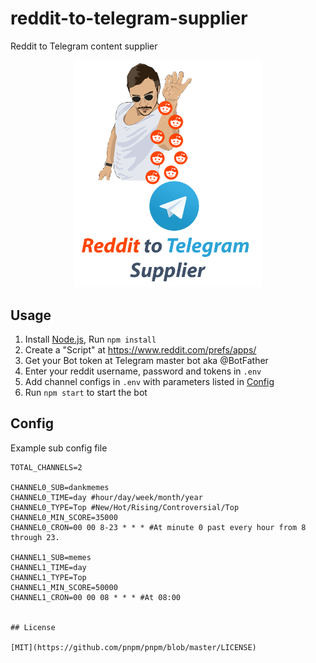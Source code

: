# reddit-to-telegram-supplier
 Reddit to Telegram content supplier

 <p align="center">
  <img src="https://raw.githubusercontent.com/rafagale/reddit-to-telegram-supplier/develop/logo.png?token=GHSAT0AAAAAABRQ7GLDUKE7PFXZPUMPWVJWYQKRUIA" width="300px" alt="Reddit to Telegram content supplier" />


## Usage
1. Install [Node.js](https://nodejs.org/), Run `npm install`
2. Create a "Script" at https://www.reddit.com/prefs/apps/
3. Get your Bot token at Telegram master bot aka @BotFather
4. Enter your reddit username, password and tokens in `.env`
5. Add channel configs in `.env` with parameters listed in [Config](#config)
6. Run `npm start` to start the bot

## Config
Example sub config file 
```
TOTAL_CHANNELS=2

CHANNEL0_SUB=dankmemes
CHANNEL0_TIME=day #hour/day/week/month/year
CHANNEL0_TYPE=Top #New/Hot/Rising/Controversial/Top
CHANNEL0_MIN_SCORE=35000
CHANNEL0_CRON=00 00 8-23 * * * #At minute 0 past every hour from 8 through 23.

CHANNEL1_SUB=memes
CHANNEL1_TIME=day
CHANNEL1_TYPE=Top
CHANNEL1_MIN_SCORE=50000
CHANNEL1_CRON=00 00 08 * * * #At 08:00


## License

[MIT](https://github.com/pnpm/pnpm/blob/master/LICENSE)
